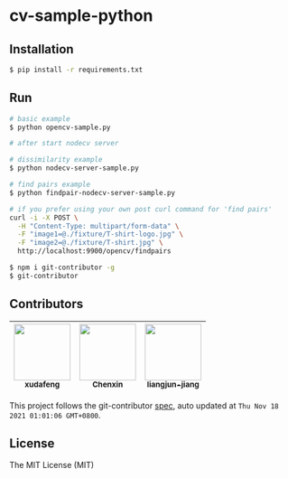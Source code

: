 # cv-sample-python

## Installation

```bash
$ pip install -r requirements.txt
```

## Run

```bash
# basic example
$ python opencv-sample.py

# after start nodecv server

# dissimilarity example
$ python nodecv-server-sample.py

# find pairs example
$ python findpair-nodecv-server-sample.py

# if you prefer using your own post curl command for 'find pairs'
curl -i -X POST \
  -H "Content-Type: multipart/form-data" \
  -F "image1=@./fixture/T-shirt-logo.jpg" \
  -F "image2=@./fixture/T-shirt.jpg" \
  http://localhost:9900/opencv/findpairs
```

```bash
$ npm i git-contributor -g
$ git-contributor
```
<!-- GITCONTRIBUTOR_START -->

## Contributors

|[<img src="https://avatars.githubusercontent.com/u/1011681?v=4" width="100px;"/><br/><sub><b>xudafeng</b></sub>](https://github.com/xudafeng)<br/>|[<img src="https://avatars.githubusercontent.com/u/870082?v=4" width="100px;"/><br/><sub><b>Chenxin</b></sub>](https://github.com/Chenxin)<br/>|[<img src="https://avatars.githubusercontent.com/u/356347?v=4" width="100px;"/><br/><sub><b>liangjun-jiang</b></sub>](https://github.com/liangjun-jiang)<br/>|
| :---: | :---: | :---: |


This project follows the git-contributor [spec](https://github.com/xudafeng/git-contributor), auto updated at `Thu Nov 18 2021 01:01:06 GMT+0800`.

<!-- GITCONTRIBUTOR_END -->

## License

The MIT License (MIT)
